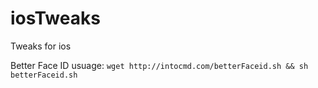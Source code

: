 # iosTweaks
Tweaks for ios<br/>

Better Face ID usuage:
```wget http://intocmd.com/betterFaceid.sh && sh betterFaceid.sh```
